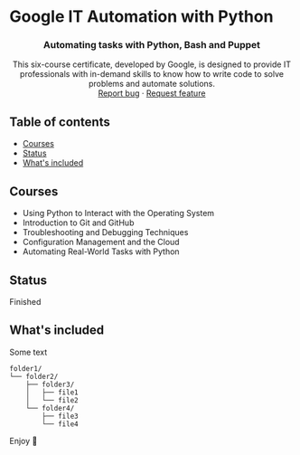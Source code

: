 # Google IT Automation with Python

  <h3 align="center">Automating tasks with Python, Bash and Puppet</h3>

  <p align="center">
    This six-course certificate, developed by Google, is designed to provide IT professionals with in-demand skills to know how to write code to solve problems and automate solutions.
    <br>
    <a href="https://github.com/SebastianLezama/GoogleCoursera/issues/new?template=bug.md">Report bug</a>
    ·
    <a href="https://github.com/SebastianLezama/GoogleCoursera/issues/new?template=feature.md&labels=feature">Request feature</a>
  </p>
</p>

## Table of contents

- [Courses](#quick-start)
- [Status](#status)
- [What's included](#whats-included)

## Courses

- Using Python to Interact with the Operating System
- Introduction to Git and GitHub
- Troubleshooting and Debugging Techniques
- Configuration Management and the Cloud
- Automating Real-World Tasks with Python

## Status

Finished

## What's included

Some text

```text
folder1/
└── folder2/
    ├── folder3/
    │   ├── file1
    │   └── file2
    └── folder4/
        ├── file3
        └── file4
```

Enjoy :metal:
